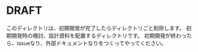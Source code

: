 
# DRAFT
このディレクトリは、初期開発が完了したらディレクトリごと削除します。
初期開発時の検討、設計資料を配置するディレクトリです。
初期開発が終わったら、issueなり、外部ドキュメントなりをつくってやってください。

